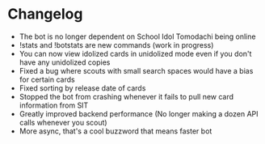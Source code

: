 # Changelog
- The bot is no longer dependent on School Idol Tomodachi being online
- !stats and !botstats are new commands (work in progress)
- You can now view idolized cards in unidolized mode even if you don't have any unidolized copies
- Fixed a bug where scouts with small search spaces would have a bias for certain cards
- Fixed sorting by release date of cards
- Stopped the bot from crashing whenever it fails to pull new card information from SIT
- Greatly improved backend performance (No longer making a dozen API calls whenever you scout)
- More async, that's a cool buzzword that means faster bot
